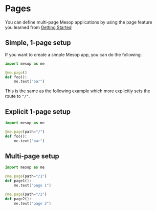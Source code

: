 # Pages

You can define multi-page Mesop applications by using the page feature you learned from [Getting Started](../getting_started.md)

## Simple, 1-page setup

If you want to create a simple Mesop app, you can do the following:

```python
import mesop as me

@me.page()
def foo():
    me.text("bar")
```

This is the same as the following example which more explicitly sets the route to `"/"`.

## Explicit 1-page setup

```python
import mesop as me

@me.page(path="/")
def foo():
    me.text("bar")
```

## Multi-page setup

```python
import mesop as me

@me.page(path="/1")
def page1():
    me.text("page 1")

@me.page(path="/2")
def page2():
    me.text("page 2")
```
